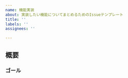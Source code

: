 ```yaml
---
name: 機能実装
about: 実装したい機能についてまとめるためのIssueテンプレート
title: ''
labels: ''
assignees: ''

---
```


## 概要
### ゴール

